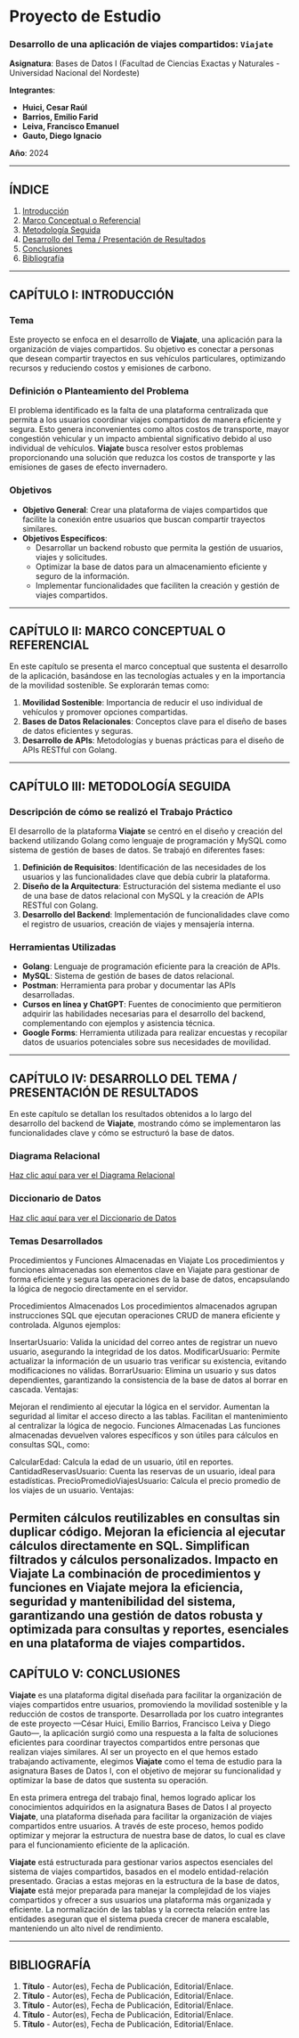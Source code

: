 # Proyecto de Estudio

### Desarrollo de una aplicación de viajes compartidos: `Viajate`

**Asignatura**: Bases de Datos I (Facultad de Ciencias Exactas y Naturales - Universidad Nacional del Nordeste)

**Integrantes**:
- **Huici, Cesar Raúl**
- **Barrios, Emilio Farid**
- **Leiva, Francisco Emanuel**
- **Gauto, Diego Ignacio**

**Año**: 2024

---

## ÍNDICE

1. [Introducción](#introducción)
2. [Marco Conceptual o Referencial](#marco-conceptual-o-referencial)
3. [Metodología Seguida](#metodología-seguida)
4. [Desarrollo del Tema / Presentación de Resultados](#desarrollo-del-tema--presentación-de-resultados)
5. [Conclusiones](#conclusiones)
6. [Bibliografía](#bibliografía)

---

## CAPÍTULO I: INTRODUCCIÓN

### Tema
Este proyecto se enfoca en el desarrollo de **Viajate**, una aplicación para la organización de viajes compartidos. Su objetivo es conectar a personas que desean compartir trayectos en sus vehículos particulares, optimizando recursos y reduciendo costos y emisiones de carbono.

### Definición o Planteamiento del Problema
El problema identificado es la falta de una plataforma centralizada que permita a los usuarios coordinar viajes compartidos de manera eficiente y segura. Esto genera inconvenientes como altos costos de transporte, mayor congestión vehicular y un impacto ambiental significativo debido al uso individual de vehículos. **Viajate** busca resolver estos problemas proporcionando una solución que reduzca los costos de transporte y las emisiones de gases de efecto invernadero.

### Objetivos
- **Objetivo General**: Crear una plataforma de viajes compartidos que facilite la conexión entre usuarios que buscan compartir trayectos similares.
- **Objetivos Específicos**:
  - Desarrollar un backend robusto que permita la gestión de usuarios, viajes y solicitudes.
  - Optimizar la base de datos para un almacenamiento eficiente y seguro de la información.
  - Implementar funcionalidades que faciliten la creación y gestión de viajes compartidos.

---

## CAPÍTULO II: MARCO CONCEPTUAL O REFERENCIAL

En este capítulo se presenta el marco conceptual que sustenta el desarrollo de la aplicación, basándose en las tecnologías actuales y en la importancia de la movilidad sostenible. Se explorarán temas como:

1. **Movilidad Sostenible**: Importancia de reducir el uso individual de vehículos y promover opciones compartidas.
2. **Bases de Datos Relacionales**: Conceptos clave para el diseño de bases de datos eficientes y seguras.
3. **Desarrollo de APIs**: Metodologías y buenas prácticas para el diseño de APIs RESTful con Golang.

---

## CAPÍTULO III: METODOLOGÍA SEGUIDA

### Descripción de cómo se realizó el Trabajo Práctico
El desarrollo de la plataforma **Viajate** se centró en el diseño y creación del backend utilizando Golang como lenguaje de programación y MySQL como sistema de gestión de bases de datos. Se trabajó en diferentes fases:

1. **Definición de Requisitos**: Identificación de las necesidades de los usuarios y las funcionalidades clave que debía cubrir la plataforma.
2. **Diseño de la Arquitectura**: Estructuración del sistema mediante el uso de una base de datos relacional con MySQL y la creación de APIs RESTful con Golang.
3. **Desarrollo del Backend**: Implementación de funcionalidades clave como el registro de usuarios, creación de viajes y mensajería interna.

### Herramientas Utilizadas
- **Golang**: Lenguaje de programación eficiente para la creación de APIs.
- **MySQL**: Sistema de gestión de bases de datos relacional.
- **Postman**: Herramienta para probar y documentar las APIs desarrolladas.
- **Cursos en línea y ChatGPT**: Fuentes de conocimiento que permitieron adquirir las habilidades necesarias para el desarrollo del backend, complementando con ejemplos y asistencia técnica.
- **Google Forms**: Herramienta utilizada para realizar encuestas y recopilar datos de usuarios potenciales sobre sus necesidades de movilidad.

---

## CAPÍTULO IV: DESARROLLO DEL TEMA / PRESENTACIÓN DE RESULTADOS

En este capítulo se detallan los resultados obtenidos a lo largo del desarrollo del backend de **Viajate**, mostrando cómo se implementaron las funcionalidades clave y cómo se estructuró la base de datos.

### Diagrama Relacional
[Haz clic aquí para ver el Diagrama Relacional](https://github.com/Franciscoleiva2/Proyecto-Bases-de-Datos-Grupo2-Comision-3/blob/main/doc/viajate_model.png)

### Diccionario de Datos
[Haz clic aquí para ver el Diccionario de Datos](https://github.com/Franciscoleiva2/Proyecto-Bases-de-Datos-Grupo2-Comision-3/blob/main/doc/diccionario_datos.pdf)

### Temas Desarrollados

Procedimientos y Funciones Almacenadas en Viajate
Los procedimientos y funciones almacenadas son elementos clave en Viajate para gestionar de forma eficiente y segura las operaciones de la base de datos, encapsulando la lógica de negocio directamente en el servidor.

Procedimientos Almacenados
Los procedimientos almacenados agrupan instrucciones SQL que ejecutan operaciones CRUD de manera eficiente y controlada. Algunos ejemplos:

InsertarUsuario: Valida la unicidad del correo antes de registrar un nuevo usuario, asegurando la integridad de los datos.
ModificarUsuario: Permite actualizar la información de un usuario tras verificar su existencia, evitando modificaciones no válidas.
BorrarUsuario: Elimina un usuario y sus datos dependientes, garantizando la consistencia de la base de datos al borrar en cascada.
Ventajas:

Mejoran el rendimiento al ejecutar la lógica en el servidor.
Aumentan la seguridad al limitar el acceso directo a las tablas.
Facilitan el mantenimiento al centralizar la lógica de negocio.
Funciones Almacenadas
Las funciones almacenadas devuelven valores específicos y son útiles para cálculos en consultas SQL, como:

CalcularEdad: Calcula la edad de un usuario, útil en reportes.
CantidadReservasUsuario: Cuenta las reservas de un usuario, ideal para estadísticas.
PrecioPromedioViajesUsuario: Calcula el precio promedio de los viajes de un usuario.
Ventajas:

Permiten cálculos reutilizables en consultas sin duplicar código.
Mejoran la eficiencia al ejecutar cálculos directamente en SQL.
Simplifican filtrados y cálculos personalizados.
Impacto en Viajate
La combinación de procedimientos y funciones en Viajate mejora la eficiencia, seguridad y mantenibilidad del sistema, garantizando una gestión de datos robusta y optimizada para consultas y reportes, esenciales en una plataforma de viajes compartidos.
---

## CAPÍTULO V: CONCLUSIONES

**Viajate** es una plataforma digital diseñada para facilitar la organización de viajes compartidos entre usuarios, promoviendo la movilidad sostenible y la reducción de costos de transporte. Desarrollada por los cuatro integrantes de este proyecto —César Huici, Emilio Barrios, Francisco Leiva y Diego Gauto—, la aplicación surgió como una respuesta a la falta de soluciones eficientes para coordinar trayectos compartidos entre personas que realizan viajes similares. Al ser un proyecto en el que hemos estado trabajando activamente, elegimos **Viajate** como el tema de estudio para la asignatura Bases de Datos I, con el objetivo de mejorar su funcionalidad y optimizar la base de datos que sustenta su operación.

En esta primera entrega del trabajo final, hemos logrado aplicar los conocimientos adquiridos en la asignatura Bases de Datos I al proyecto **Viajate**, una plataforma diseñada para facilitar la organización de viajes compartidos entre usuarios. A través de este proceso, hemos podido optimizar y mejorar la estructura de nuestra base de datos, lo cual es clave para el funcionamiento eficiente de la aplicación.

**Viajate** está estructurada para gestionar varios aspectos esenciales del sistema de viajes compartidos, basados en el modelo entidad-relación presentado. 
Gracias a estas mejoras en la estructura de la base de datos, **Viajate** está mejor preparada para manejar la complejidad de los viajes compartidos y ofrecer a sus usuarios una plataforma más organizada y eficiente. La normalización de las tablas y la correcta relación entre las entidades aseguran que el sistema pueda crecer de manera escalable, manteniendo un alto nivel de rendimiento.

---

## BIBLIOGRAFÍA

1. **Título** - Autor(es), Fecha de Publicación, Editorial/Enlace.
2. **Título** - Autor(es), Fecha de Publicación, Editorial/Enlace.
3. **Título** - Autor(es), Fecha de Publicación, Editorial/Enlace.
4. **Título** - Autor(es), Fecha de Publicación, Editorial/Enlace.
5. **Título** - Autor(es), Fecha de Publicación, Editorial/Enlace.

